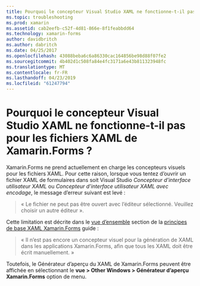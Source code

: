 ```yaml
---
title: Pourquoi le concepteur Visual Studio XAML ne fonctionne-t-il pas pour les fichiers XAML de Xamarin.Forms ?
ms.topic: troubleshooting
ms.prod: xamarin
ms.assetid: cab2eefb-c52f-4d81-866e-8f1feabbdd64
ms.technology: xamarin-forms
author: davidbritch
ms.author: dabritch
ms.date: 04/25/2017
ms.openlocfilehash: 43088beba6c6a86330cac164856be98d88f07fe2
ms.sourcegitcommit: 4b402d1c508fa84e4fc3171a6e43b811323948fc
ms.translationtype: MT
ms.contentlocale: fr-FR
ms.lasthandoff: 04/23/2019
ms.locfileid: "61247794"
---
```

# <a name="why-doesnt-the-visual-studio-xaml-designer-work-for-xamarinforms-xaml-files"></a>Pourquoi le concepteur Visual Studio XAML ne fonctionne-t-il pas pour les fichiers XAML de Xamarin.Forms ?

Xamarin.Forms ne prend actuellement en charge les concepteurs visuels pour les fichiers XAML. Pour cette raison, lorsque vous tentez d’ouvrir un fichier XAML de formulaires dans soit Visual Studio *Concepteur d’interface utilisateur XAML* ou *Concepteur d’interface utilisateur XAML avec encodage*, le message d’erreur suivant est levé :

> « Le fichier ne peut pas être ouvert avec l’éditeur sélectionné. Veuillez choisir un autre éditeur ».

Cette limitation est décrite dans le [vue d’ensemble](~/xamarin-forms/xaml/xaml-basics/index.md#Overview) section de la [principes de base XAML Xamarin.Forms](~/xamarin-forms/xaml/xaml-basics/index.md) guide :

> « Il n’est pas encore un concepteur visuel pour la génération de XAML dans les applications Xamarin.Forms, afin que tous les XAML doit être écrit manuellement. »

Toutefois, le Générateur d’aperçu du XAML de Xamarin.Forms peuvent être affichée en sélectionnant le **vue > Other Windows > Générateur d’aperçu Xamarin.Forms** option de menu.
